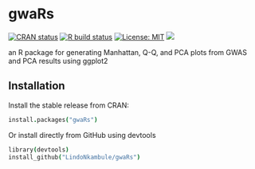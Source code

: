 # gwaRs

<!-- badges: start -->
[![CRAN status](https://www.r-pkg.org/badges/version/gwaRs)](https://cran.r-project.org/package=gwaRs)
[![R build
status](https://github.com/LindoNkambule/gwaRs/workflows/R-CMD-check/badge.svg)](https://github.com/LindoNkambule/gwaRs)
[![License: MIT](https://img.shields.io/badge/License-MIT%20-blue.svg)](https://github.com/LindoNkambule/gwaRs/blob/main/LICENSE)
![](http://cranlogs.r-pkg.org/badges/grand-total/gwaRs)

an R package for generating Manhattan, Q-Q, and PCA plots from GWAS and PCA results using ggplot2

## Installation

Install the stable release from CRAN:

```coffee
install.packages("gwaRs")
```

Or install directly from GitHub using devtools

```coffee
library(devtools)
install_github("LindoNkambule/gwaRs")
```
